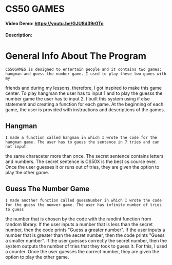 # CS50 GAMES
#### Video Demo: https://youtu.be/GJU8d39r0To 
#### Description:

# General Info About The Program

    CS50GAMES is designed to entertain people and it contains two games: hangman and guess the number game. I used to play these two games with my
friends and during my lessons, therefore, I got inspired to make this game center. To play hangman the user has to input 1 and to play the guesss the number game the user has to input 2. I built this system using if else statement and creating a function for each game. At the beginning of each game, the user is provided with instructions and descriptions of the games.

## Hangman

    I made a function called hangman in which I wrote the code for the hangman game. The user has to guess the sentence in 7 tries and can not input
the same characeter more than once. The secret sentence contains letters and numbers. The secret sentence is CS50X is the best cs course ever. Once the user guesses it or runs out of tries, they are given the option to play the other game.

## Guess The Number Game

    I made another function called guessNumber in which I wrote the code for the guess the numver game. The user has infinite number of tries to guess
the number that is chosen by the code with the randint function from random library. If the user inputs a number that is less than the secret number, then the code prints "Guess a greater number". If the user inputs a number that is greater than the secret number, then the code prints "Guess a smaller number". If the user guesses correctly the secret number, then the system outputs the number of tries that they took to guess it. For this, I used a counter. Once the user guesses the correct number, they are given the option to play the other game.